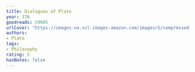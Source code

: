 ```yaml
---
title: Dialogues of Plato
year: 376
goodreads: 29905
urlCover: "https://images-na.ssl-images-amazon.com/images/S/compressed.photo.goodreads.com/books/1389572983i/29905.jpg"
authors:
- Plato
tags:
- Philosophy
rating: 5
hasNotes: false
---
```


